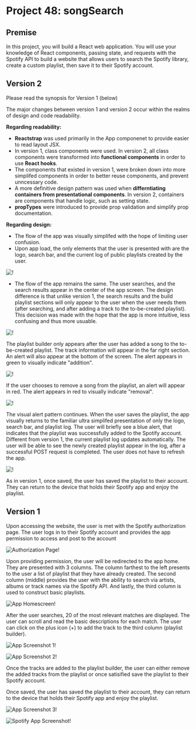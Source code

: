 # Project 48: songSearch

## Premise

In this project, you will build a React web application. You will use your knowledge of React components, passing state, and requests with the Spotify API to build a website that allows users to search the Spotify library, create a custom playlist, then save it to their Spotify account.

## Version 2

Please read the synopsis for Version 1 (below)

The major changes between version 1 and version 2 occur within the realms of design and code readability. 

**Regarding readability:**
- **Reactstrap** was used primarily in the App componenet to provide easier to read layout JSX.
- In version 1, class components were used. In version 2, all class components were transformed into **functional components** in order to use **React hooks**.
- The components that existed in version 1, were broken down into more simplifed components in order to better reuse components, and prevent unncessary code.
- A more definitive design pattern was used when **differntiating containers from presentational components**. In version 2, containers are components that handle logic, such as setting state. 
- **propTypes** were introduced to provide prop validation and simplify prop documentation. 

**Regarding design:**
- The flow of the app was visually simplifed with the hope of limiting user confusion. 
- Upon app load, the only elements that the user is presented with are the logo, search bar, and the current log of public playlists created by the user. 

![!](./walkthrough/2-redesign.PNG)

- The flow of the app remains the same. The user searches, and the search results appear in the center of the app screen. The design difference is that unlike version 1, the search results and the build playlist sections will only appear to the user when the user needs them (after searching, and after adding a track to the to-be-created playlist). This decision was made with the hope that the app is more intuitive, less confusing and thus more usuable.

![!](./walkthrough/3-redesign.PNG)

The playlist builder only appears after the user has added a song to the to-be-created playlist. The track information will appear in the far right section. An alert will also appear at the bottom of the screen. The alert appears in green to visually indicate "addition".

![!](./walkthrough/4-redesign.PNG)

If the user chooses to remove a song from the playlist, an alert will appear in red. The alert appears in red to visually indicate "removal".

![!](./walkthrough/5-redesign.PNG)

The visual alert pattern continues. When the user saves the playlist, the app visually returns to the familiar ultra simplifed presentation of only the logo, search bar, and playlist log. The user will briefly see a blue alert, that indicates that the playlist was successfully added to the Spotify account. Different from version 1, the current playlist log updates automatically. The user will be able to see the newly created playlist appear in the log, after a successful POST request is completed. The user does not have to refresh the app. 

![!](./walkthrough/6-redesign.PNG)

As in version 1, once saved, the user has saved the playlist to their account. They can return to the device that holds their Spotify app and enjoy the playlist.



## Version 1

Upon accessing the website, the user is met with the Spotify authorization page. The user logs in to their Spotify account and provides the app permission to access and post to the account

![Authorization Page!](./walkthrough/1.PNG)

Upon providing permission, the user will be redirected to the app home. They are presented with 3 columns. The column farthest to the left presents to the user a list of playlist that they have already created. The second column (middle) provides the user with the ability to search via artists, albums or track names via the Spotify API. And lastly, the third column is used to construct basic playlists. 

![App Homescreen!](./walkthrough/2.PNG)

After the user searches, 20 of the most relevant matches are displayed. The user can scroll and read the basic descriptions for each match. The user can click on the plus icon (+) to add the track to the third column (playlist builder).

![App Screenshot 1!](./walkthrough/3.PNG)

![App Screenshot 2!](./walkthrough/4.PNG)

Once the tracks are added to the playlist builder, the user can either remove the added tracks from the playlist or once satisified save the playlist to their Spotify account. 

Once saved, the user has saved the playlist to their account, they can return to the device that holds their Spotify app and enjoy the playlist.

![App Screenshot 3!](./walkthrough/5.PNG)

![Spotify App Screenshot!](./walkthrough/IMG-0673.PNG)

